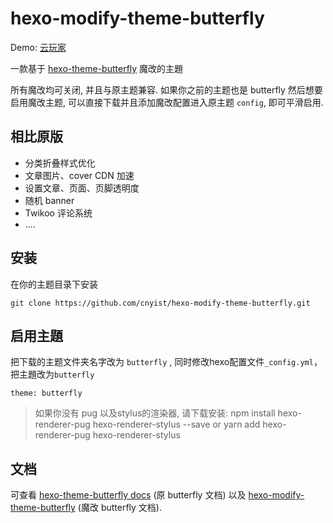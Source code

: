 # hexo-modify-theme-butterfly

Demo:  [云玩家](https://yunist.cn)

一款基于 [hexo-theme-butterfly](https://github.com/jerryc127/hexo-theme-butterfly) 魔改的主題

 所有魔改均可关闭, 并且与原主题兼容. 如果你之前的主题也是 butterfly 然后想要启用魔改主题, 可以直接下载并且添加魔改配置进入原主题 `config`, 即可平滑启用.

## 相比原版

* 分类折叠样式优化
* 文章图片、cover CDN 加速
* 设置文章、页面、页脚透明度
* 随机  banner
* Twikoo 评论系统
* ....

## 安装

在你的主题目录下安装

```
git clone https://github.com/cnyist/hexo-modify-theme-butterfly.git
```

## 启用主題

把下载的主题文件夹名字改为 `butterfly` , 同时修改hexo配置文件`_config.yml`，把主題改为`butterfly`

```
theme: butterfly
```

> 如果你没有 pug 以及stylus的渲染器, 请下载安装: npm install hexo-renderer-pug hexo-renderer-stylus --save or yarn add hexo-renderer-pug hexo-renderer-stylus

## 文档

可查看 [hexo-theme-butterfly docs](https://docs.jerryc.me) (原 butterfly 文档) 以及 [hexo-modify-theme-butterfly](https://yunist.cn/hexo/hexo_modify_theme_butterfly/) (魔改 butterfly 文档).